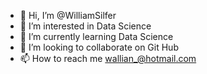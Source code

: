 - 👋 Hi, I’m @WilliamSilfer
- 👀 I’m interested in Data Science
- 🌱 I’m currently learning Data Science
- 💞️ I’m looking to collaborate on Git Hub
- 📫 How to reach me wallian_@hotmail.com

<!---
WilliamSilfer/WilliamSilfer is a ✨ special ✨ repository because its `README.md` (this file) appears on your GitHub profile.
You can click the Preview link to take a look at your changes.
--->
